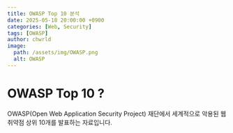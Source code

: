 ```yaml
---
title: OWASP Top 10 분석
date: 2025-05-18 20:00:00 +0900
categories: [Web, Security]
tags: [OWASP]
author: chwrld
image:
  path: /assets/img/OWASP.png
  alt: OWASP
---
```

# OWASP Top 10 ?
OWASP(Open Web Application Security Project) 재단에서 세계적으로 악용된 웹 취약점 상위 10개를 발표하는 자료입니다. 

